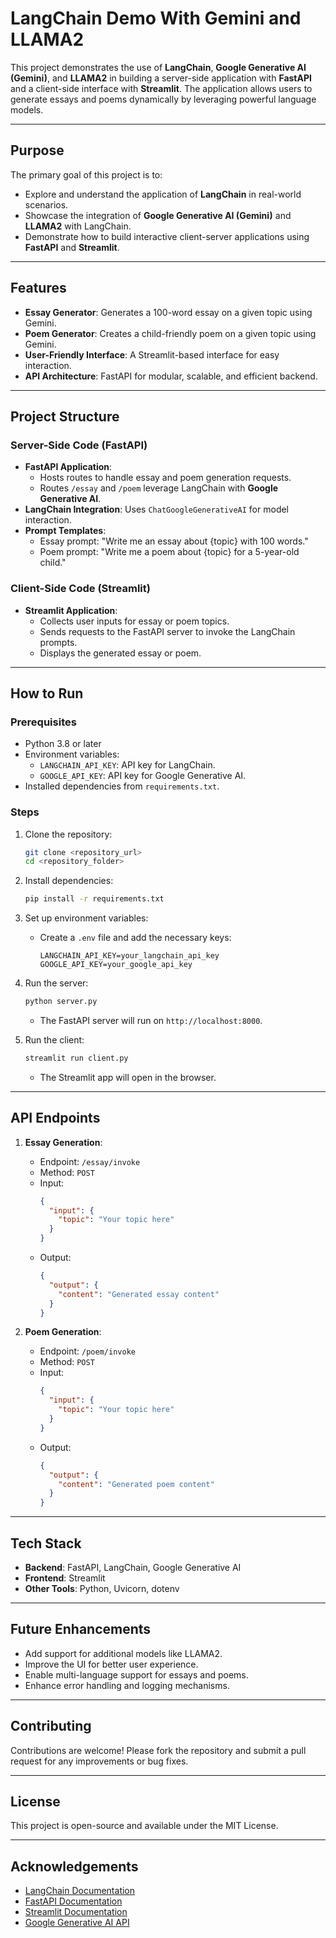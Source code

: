 # LangChain Demo With Gemini and LLAMA2

This project demonstrates the use of **LangChain**, **Google Generative AI (Gemini)**, and **LLAMA2** in building a server-side application with **FastAPI** and a client-side interface with **Streamlit**. The application allows users to generate essays and poems dynamically by leveraging powerful language models.

---

## Purpose
The primary goal of this project is to:
- Explore and understand the application of **LangChain** in real-world scenarios.
- Showcase the integration of **Google Generative AI (Gemini)** and **LLAMA2** with LangChain.
- Demonstrate how to build interactive client-server applications using **FastAPI** and **Streamlit**.

---

## Features
- **Essay Generator**: Generates a 100-word essay on a given topic using Gemini.
- **Poem Generator**: Creates a child-friendly poem on a given topic using Gemini.
- **User-Friendly Interface**: A Streamlit-based interface for easy interaction.
- **API Architecture**: FastAPI for modular, scalable, and efficient backend.

---

## Project Structure
### Server-Side Code (FastAPI)
- **FastAPI Application**: 
  - Hosts routes to handle essay and poem generation requests.
  - Routes `/essay` and `/poem` leverage LangChain with **Google Generative AI**.
- **LangChain Integration**: Uses `ChatGoogleGenerativeAI` for model interaction.
- **Prompt Templates**:
  - Essay prompt: "Write me an essay about {topic} with 100 words."
  - Poem prompt: "Write me a poem about {topic} for a 5-year-old child."

### Client-Side Code (Streamlit)
- **Streamlit Application**:
  - Collects user inputs for essay or poem topics.
  - Sends requests to the FastAPI server to invoke the LangChain prompts.
  - Displays the generated essay or poem.

---

## How to Run

### Prerequisites
- Python 3.8 or later
- Environment variables:
  - `LANGCHAIN_API_KEY`: API key for LangChain.
  - `GOOGLE_API_KEY`: API key for Google Generative AI.
- Installed dependencies from `requirements.txt`.

### Steps
1. Clone the repository:
   ```bash
   git clone <repository_url>
   cd <repository_folder>
   ```
2. Install dependencies:
   ```bash
   pip install -r requirements.txt
   ```
3. Set up environment variables:
   - Create a `.env` file and add the necessary keys:
     ```
     LANGCHAIN_API_KEY=your_langchain_api_key
     GOOGLE_API_KEY=your_google_api_key
     ```
4. Run the server:
   ```bash
   python server.py
   ```
   - The FastAPI server will run on `http://localhost:8000`.

5. Run the client:
   ```bash
   streamlit run client.py
   ```
   - The Streamlit app will open in the browser.

---

## API Endpoints
1. **Essay Generation**:
   - Endpoint: `/essay/invoke`
   - Method: `POST`
   - Input: 
     ```json
     {
       "input": {
         "topic": "Your topic here"
       }
     }
     ```
   - Output:
     ```json
     {
       "output": {
         "content": "Generated essay content"
       }
     }
     ```

2. **Poem Generation**:
   - Endpoint: `/poem/invoke`
   - Method: `POST`
   - Input:
     ```json
     {
       "input": {
         "topic": "Your topic here"
       }
     }
     ```
   - Output:
     ```json
     {
       "output": {
         "content": "Generated poem content"
       }
     }
     ```

---

## Tech Stack
- **Backend**: FastAPI, LangChain, Google Generative AI
- **Frontend**: Streamlit
- **Other Tools**: Python, Uvicorn, dotenv

---

## Future Enhancements
- Add support for additional models like LLAMA2.
- Improve the UI for better user experience.
- Enable multi-language support for essays and poems.
- Enhance error handling and logging mechanisms.

---

## Contributing
Contributions are welcome! Please fork the repository and submit a pull request for any improvements or bug fixes.

---

## License
This project is open-source and available under the MIT License.

---

## Acknowledgements
- [LangChain Documentation](https://docs.langchain.com/)
- [FastAPI Documentation](https://fastapi.tiangolo.com/)
- [Streamlit Documentation](https://docs.streamlit.io/)
- [Google Generative AI API](https://cloud.google.com/generative-ai)
